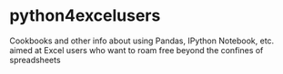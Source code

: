 python4excelusers
=================

Cookbooks and other info about using Pandas, IPython Notebook, etc. aimed at Excel users who want to roam free beyond the confines of spreadsheets

